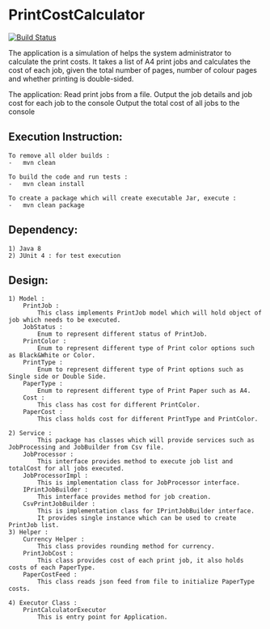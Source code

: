 # PrintCostCalculator
[![Build Status](https://travis-ci.org/deepaksengar/printCostCalculator.svg?branch=master)](https://travis-ci.org/deepaksengar/printCostCalculator)

The application is a simulation of helps the system administrator to calculate the print costs. It takes a list of A4 print jobs and calculates the cost of each job, given the total number of pages, number of colour pages and whether printing is double-sided.

The application:
Read print jobs from a file.
Output the job details and job cost for each job to the console
Output the total cost of all jobs to the console

Execution Instruction:
---------------------

	To remove all older builds :
	-	mvn clean
	
	To build the code and run tests :
	-	mvn clean install
	
	To create a package which will create executable Jar, execute :
	-	mvn clean package

Dependency:
-----------
	1) Java 8
	2) JUnit 4 : for test execution
	

Design:
------
	1) Model :
		PrintJob :
			This class implements PrintJob model which will hold object of job which needs to be executed.
		JobStatus :
			Enum to represent different status of PrintJob.
		PrintColor : 
			Enum to represent different type of Print color options such as Black&White or Color.
		PrintType : 
			Enum to represent different type of Print options such as Single side or Double Side.
		PaperType : 
			Enum to represent different type of Print Paper such as A4.
		Cost :
			This class has cost for different PrintColor.
		PaperCost :
			This class holds cost for different PrintType and PrintColor.
		
	2) Service :
			This package has classes which will provide services such as JobProcessing and JobBuilder from Csv file.
		JobProcessor :
			This interface provides method to execute job list and totalCost for all jobs executed.
		JobProcessorImpl :
			This is implementation class for JobProcessor interface.
		IPrintJobBuilder :
			This interface provides method for job creation.
		CsvPrintJobBuilder :
			This is implementation class for IPrintJobBuilder interface. 
			It provides single instance which can be used to create PrintJob list.				 
	3) Helper :
		Currency Helper :
			This class provides rounding method for currency.
		PrintJobCost :
			This class provides cost of each print job, it also holds costs of each PaperType.
		PaperCostFeed :
			This class reads json feed from file to initialize PaperType costs.	
	
	4) Executor Class :
		PrintCalculatorExecutor
			This is entry point for Application.


